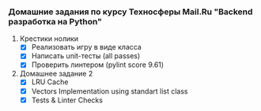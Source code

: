 ### Домашние задания по курсу Техносферы Mail.Ru "Backend разработка на Python"

1. Крестики нолики
   - [x] Реализовать игру в виде класса
   - [x] Написать unit-тесты (all passes)
   - [x] Проверить линтером (pylint score 9.61)

2. Домашнее задание 2
   - [x] LRU Cache
   - [x] Vectors Implementation using standart list class
   - [x] Tests & Linter Checks